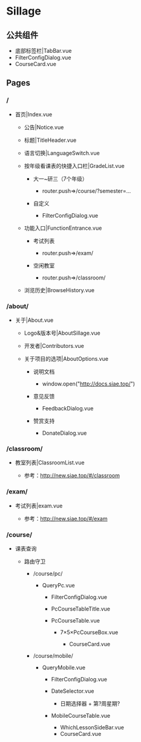 # Sillage

## 公共组件

+ 底部标签栏|TabBar.vue
+ FilterConfigDialog.vue
+ CourseCard.vue

## Pages

### /

- 首页|Index.vue

  -  公告|Notice.vue
  -  标题|TitleHeader.vue
  -  语言切换|LanguageSwitch.vue
  -  按年级看课表的快捷入口栏|GradeList.vue

     - 大一~研三（7个年级）

       - router.push=>/course/?semester=...

     - 自定义

       - FilterConfigDialog.vue

  -  功能入口|FunctionEntrance.vue

     - 考试列表

       - router.push=>/exam/

     - 空闲教室

       - router.push=>/classroom/

  -  浏览历史|BrowseHistory.vue

### /about/

- 关于|About.vue

  - Logo&版本号|AboutSillage.vue
  - 开发者|Contributors.vue
  - 关于项目的选项|AboutOptions.vue

    - 说明文档

      - window.open("http://docs.siae.top/")

    - 意见反馈

      - FeedbackDialog.vue

    - 赞赏支持

      - DonateDialog.vue

### /classroom/

- 教室列表|ClassroomList.vue

  - 参考：http://new.siae.top/#/classroom

### /exam/

- 考试列表|exam.vue

  - 参考：http://new.siae.top/#/exam

### /course/

- 课表查询

  - 路由守卫

    - /course/pc/

      - QueryPc.vue

        - FilterConfigDialog.vue
        - PcCourseTableTitle.vue
        - PcCourseTable.vue

          - 7×5×PcCourseBox.vue

            - CourseCard.vue

    - /course/mobile/

      - QueryMobile.vue

        - FilterConfigDialog.vue
        - DateSelector.vue

          - 日期选择器 + 第?周星期?

        - MobileCourseTable.vue

          - WhichLessonSideBar.vue
          - CourseCard.vue

